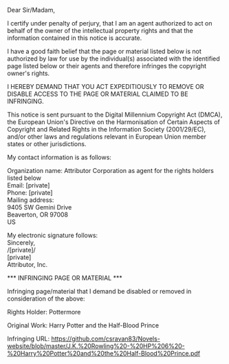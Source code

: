 Dear Sir/Madam,

I certify under penalty of perjury, that I am an agent authorized to act on behalf of the owner of the intellectual property rights and that the information contained in this notice is accurate.

I have a good faith belief that the page or material listed below is not authorized by law for use by the individual(s) associated with the identified page listed below or their agents and therefore infringes the copyright owner's rights.

I HEREBY DEMAND THAT YOU ACT EXPEDITIOUSLY TO REMOVE OR DISABLE ACCESS TO THE PAGE OR MATERIAL CLAIMED TO BE INFRINGING.

This notice is sent pursuant to the Digital Millennium Copyright Act (DMCA), the European Union's Directive on the Harmonisation of Certain Aspects of Copyright and Related Rights in the Information Society (2001/29/EC), and/or other laws and regulations relevant in European Union member states or other jurisdictions.

My contact information is as follows:

Organization name: Attributor Corporation as agent for the rights holders listed below  
Email: [private]  
Phone: [private]  
Mailing address:  
9405 SW Gemini Drive  
Beaverton, OR 97008  
US  

My electronic signature follows:  
Sincerely,  
/[private]/  
[private]    
Attributor, Inc.

*** INFRINGING PAGE OR MATERIAL ***  

Infringing page/material that I demand be disabled or removed in consideration of the above:

Rights Holder: Pottermore

Original Work: Harry Potter and the Half-Blood Prince

Infringing URL: https://github.com/csravan83/Novels-website/blob/master/J.K.%20Rowling%20-%20HP%206%20-%20Harry%20Potter%20and%20the%20Half-Blood%20Prince.pdf
